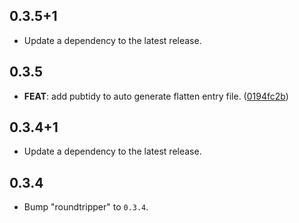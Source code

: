 ## 0.3.5+1

 - Update a dependency to the latest release.

## 0.3.5

 - **FEAT**: add pubtidy to auto generate flatten entry file. ([0194fc2b](https://github.com/v42one/dartx/commit/0194fc2b332528a07d921b28e8fd7145a0eac463))

## 0.3.4+1

 - Update a dependency to the latest release.

## 0.3.4

 - Bump "roundtripper" to `0.3.4`.

